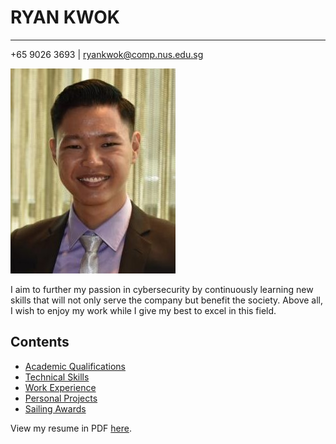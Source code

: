 # RYAN KWOK

---

+65 9026 3693 \| [ryankwok@comp.nus.edu.sg](mailto:ryankwok@comp.nus.edu.sg)

![profile_picture](profile_picture.jpg)

I aim to further my passion in cybersecurity by continuously learning new skills that will not only serve the company but benefit the society. Above all, I wish to enjoy my work while I give my best to excel in this field.

## Contents

* [Academic Qualifications](academic_qualifications/academic_qualifications.md)
* [Technical Skills](technical_skills/technical_skills.md)
* [Work Experience](work_experience/work_experience.md)
* [Personal Projects](personal_projects/personal_projects.md)
* [Sailing Awards](sailing_awards/sailing_awards.md)

View my resume in PDF [here](resume/ryan_kwok.pdf).
